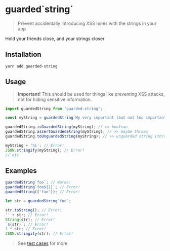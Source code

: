 # guarded\`string\`

> Prevent accidentally introducing XSS holes with the strings in your app

Hold your friends close, and your strings closer

## Installation

```
yarn add guarded-string
```

## Usage

> **Important!** This should be used for things like preventing XSS attacks, not for hiding sensitive information.

```js
import guardedString from 'guarded-string';

const myString = guardedString`My very important (but not too important) string`;

guardedString.isGuardedString(myString); // >> boolean
guardedString.assertGuardedString(myString); // >> maybe throws
guardedString.toUnguardedString(myString); // >> unguarded string (throws on other value types)

myString + 'hi'; // Error!
JSON.stringify(myString); // Error!
// etc.
```

## Examples

```js
guardedString`foo`; // Works!
guardedString`foo${1}`; // Error!
guardedString(['foo']); // Error!
```

```js
let str = guardedString`foo`;

str.toString(); // Error!
'' + str; // Error!
String(str); // Error!
`${str}`; // Error!
1 * str; // Error!
JSON.stringify(str); // Error!
```

> See [test cases](test.js) for more
